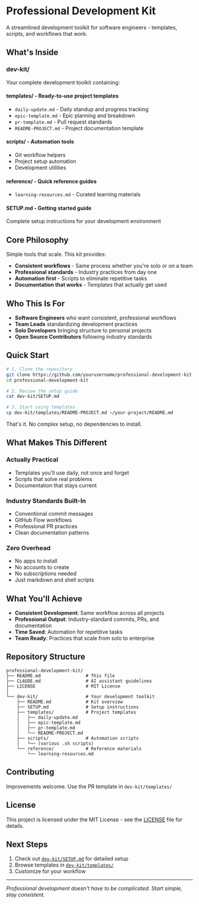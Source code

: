 # Professional Development Kit

A streamlined development toolkit for software engineers - templates, scripts, and workflows that work.

## What's Inside

### dev-kit/
Your complete development toolkit containing:

#### **templates/** - Ready-to-use project templates
- `daily-update.md` - Daily standup and progress tracking
- `epic-template.md` - Epic planning and breakdown  
- `pr-template.md` - Pull request standards
- `README-PROJECT.md` - Project documentation template

#### **scripts/** - Automation tools
- Git workflow helpers
- Project setup automation
- Development utilities

#### **reference/** - Quick reference guides
- `learning-resources.md` - Curated learning materials

#### **SETUP.md** - Getting started guide
Complete setup instructions for your development environment

## Core Philosophy

Simple tools that scale. This kit provides:

- **Consistent workflows** - Same process whether you're solo or on a team
- **Professional standards** - Industry practices from day one
- **Automation first** - Scripts to eliminate repetitive tasks
- **Documentation that works** - Templates that actually get used

## Who This Is For

- **Software Engineers** who want consistent, professional workflows
- **Team Leads** standardizing development practices
- **Solo Developers** bringing structure to personal projects
- **Open Source Contributors** following industry standards

## Quick Start

```bash
# 1. Clone the repository
git clone https://github.com/yourusername/professional-development-kit.git
cd professional-development-kit

# 2. Review the setup guide
cat dev-kit/SETUP.md

# 3. Start using templates
cp dev-kit/templates/README-PROJECT.md ~/your-project/README.md
```

That's it. No complex setup, no dependencies to install.

## What Makes This Different

### **Actually Practical**
- Templates you'll use daily, not once and forget
- Scripts that solve real problems
- Documentation that stays current

### **Industry Standards Built-In**
- Conventional commit messages
- GitHub Flow workflows
- Professional PR practices
- Clean documentation patterns

### **Zero Overhead**
- No apps to install
- No accounts to create  
- No subscriptions needed
- Just markdown and shell scripts

## What You'll Achieve

- **Consistent Development**: Same workflow across all projects
- **Professional Output**: Industry-standard commits, PRs, and documentation
- **Time Saved**: Automation for repetitive tasks
- **Team Ready**: Practices that scale from solo to enterprise

## Repository Structure

```
professional-development-kit/
├── README.md                 # This file
├── CLAUDE.md                 # AI assistant guidelines
├── LICENSE                   # MIT License
│
└── dev-kit/                  # Your development toolkit
    ├── README.md             # Kit overview
    ├── SETUP.md              # Setup instructions
    ├── templates/            # Project templates
    │   ├── daily-update.md
    │   ├── epic-template.md
    │   ├── pr-template.md
    │   └── README-PROJECT.md
    ├── scripts/              # Automation scripts
    │   └── (various .sh scripts)
    └── reference/            # Reference materials
        └── learning-resources.md
```

## Contributing

Improvements welcome. Use the PR template in `dev-kit/templates/`

## License

This project is licensed under the MIT License - see the [LICENSE](LICENSE) file for details.

## Next Steps

1. Check out [`dev-kit/SETUP.md`](dev-kit/SETUP.md) for detailed setup
2. Browse templates in [`dev-kit/templates/`](dev-kit/templates/)
3. Customize for your workflow

---

*Professional development doesn't have to be complicated. Start simple, stay consistent.*